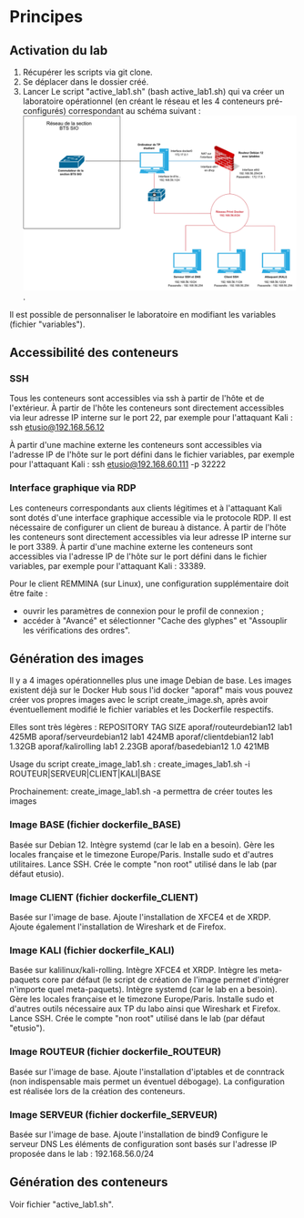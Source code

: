 # Principes

## Activation du lab

1. Récupérer les scripts via git clone.
2. Se déplacer dans le dossier créé.
3. Lancer Le script "active_lab1.sh" (bash active_lab1.sh) qui va créer un laboratoire opérationnel (en créant le réseau et les 4 conteneurs pré-configurés) correspondant au schéma suivant :
![Schéma réseau du laboratoire 1 - Kali-Linux](schemaReseauLab1_docker.drawio.png "Schéma réseau du laboratoire 1 - Kali-Linux").

Il est possible de personnaliser le laboratoire en modifiant les variables (fichier "variables").

## Accessibilité des conteneurs

### SSH

Tous les conteneurs sont accessibles via ssh à partir de l'hôte et de l'extérieur.
À partir de l'hôte les conteneurs sont directement accessibles via leur adresse IP interne sur le port 22, par exemple pour l'attaquant Kali : ssh etusio@192.168.56.12

À partir d'une machine externe les conteneurs sont accessibles via l'adresse IP de l'hôte sur le port défini dans le fichier variables, par exemple pour l'attaquant Kali : ssh etusio@192.168.60.111 -p 32222

### Interface graphique via RDP

Les conteneurs correspondants aux clients légitimes et à l'attaquant Kali sont dotés d'une interface graphique accessible via le protocole RDP.
Il est nécessaire de configurer un client de bureau à distance.
À partir de l'hôte les conteneurs sont directement accessibles via leur adresse IP interne sur le port 3389.
À partir d'une machine externe les conteneurs sont accessibles via l'adresse IP de l'hôte sur le port défini dans le fichier variables, par exemple pour l'attaquant Kali : 33389.

Pour le client REMMINA (sur Linux), une configuration supplémentaire doit être faite :

- ouvrir les paramètres de connexion pour le profil de connexion ;
- accéder à "Avancé" et sélectionner "Cache des glyphes" et "Assouplir les vérifications des ordres".

## Génération des images

Il y a 4 images opérationnelles plus une image Debian de base.
Les images existent déjà sur le Docker Hub sous l'id docker "aporaf" mais vous pouvez créer vos propres images avec le script create_image.sh, après avoir éventuellement modifié le fichier variables et les Dockerfile respectifs.

Elles sont très légères :
REPOSITORY               TAG       SIZE
aporaf/routeurdebian12   lab1      425MB
aporaf/serveurdebian12   lab1      424MB
aporaf/clientdebian12    lab1      1.32GB
aporaf/kalirolling       lab1      2.23GB
aporaf/basedebian12      1.0       421MB

Usage du script create_image_lab1.sh :
create_images_lab1.sh -i ROUTEUR|SERVEUR|CLIENT|KALI|BASE

Prochainement:
create_image_lab1.sh -a permettra de créer toutes les images

### Image BASE (fichier dockerfile_BASE)

Basée sur Debian 12.
Intègre systemd (car le lab en a besoin).
Gère les locales française et le timezone Europe/Paris.
Installe sudo et d'autres utilitaires.
Lance SSH.
Crée le compte "non root" utilisé dans le lab (par défaut etusio).

### Image CLIENT (fichier dockerfile_CLIENT)

Basée sur l'image de base.
Ajoute l'installation de XFCE4 et de XRDP.
Ajoute également l'installation de Wireshark et de Firefox.

### Image KALI (fichier dockerfile_KALI)

Basée sur kalilinux/kali-rolling.
Intègre XFCE4 et XRDP.
Intègre les meta-paquets core par défaut (le script de création de l'image permet d'intégrer n'importe quel meta-paquets).
Intègre systemd (car le lab en a besoin).
Gère les locales française et le timezone Europe/Paris.
Installe sudo et d'autres outils nécessaire aux TP du labo ainsi que Wireshark et Firefox.
Lance SSH.
Crée le compte "non root" utilisé dans le lab (par défaut "etusio").

### Image ROUTEUR (fichier dockerfile_ROUTEUR)

Basée sur l'image de base.
Ajoute l'installation d'iptables et de conntrack (non indispensable mais permet un éventuel débogage).
La configuration est réalisée lors de la création des conteneurs.

### Image SERVEUR (fichier dockerfile_SERVEUR)

Basée sur l'image de base.
Ajoute l'installation de bind9
Configure le serveur DNS
Les éléments de configuration sont basés sur l'adresse IP proposée dans le lab : 192.168.56.0/24

## Génération des conteneurs

Voir fichier "active_lab1.sh".